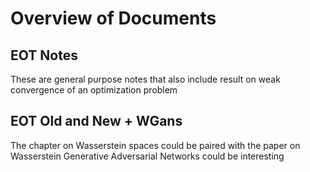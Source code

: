 # Overview of Documents 

## EOT Notes 
These are general purpose notes that also include result on weak convergence of an optimization problem 

## EOT Old and New + WGans 
The chapter on Wasserstein spaces could be paired with the paper on Wasserstein Generative Adversarial Networks could be interesting
